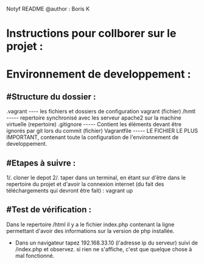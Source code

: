 Notyf README
@author : Boris K

# Instructions pour collborer sur le projet : 
# Environnement de developpement : 

#Structure du dossier :
---------------------
.vagrant ---- les fichiers et dossiers de configuration vagrant (fichier)
/hmtl ----- repertoire synchronisé avec les serveur apache2 sur la machine virtuelle (repertoire)
.gitignore ----- Contient les éléments devant être ignorés par git lors du commit (fichier)
Vagrantfile ----- LE FICHIER LE PLUS IMPORTANT, contenant toute la configuration de l'environnement de developpement.

#Etapes à suivre :
----------------
1/. cloner le depot
2/. taper dans un terminal, en étant sur d'être dans le repertoire du projet et d'avoir la connexion internet 
(du fait des téléchargements qui devront être fait) : vagrant up

#Test de vérification :
---------------------
Dans le repertoire /html il y a le fichier index.php contenant la ligne <?php phpinfo () ?> permettant d'avoir 
des informations sur la version de php installée.
- Dans un navigateur tapez 192.168.33.10 (l'adresse ip du serveur) suivi de /index.php et observez.
si rien ne s'affiche, c'est que quelque chose à mal fonctionné.